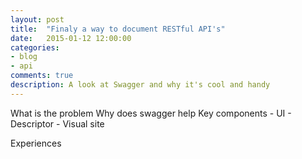 ```yaml
---
layout: post
title:  "Finaly a way to document RESTful API's"
date:   2015-01-12 12:00:00
categories:
- blog
- api
comments: true
description: A look at Swagger and why it's cool and handy
---
```


What is the problem
Why does swagger help
Key components
	- UI
	- Descriptor
	- Visual site

Experiences




